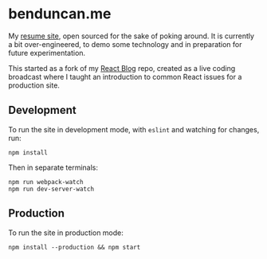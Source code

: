 # benduncan.me
My [resume site](http://benduncan.me), open sourced for the sake of poking around. It is currently a bit over-engineered, to demo some technology and in preparation for future experimentation.

This started as a fork of my [React Blog](https://github.com/bendman/react-blog) repo, created as a live coding broadcast where I taught an introduction to common React issues for a production site.

## Development
To run the site in development mode, with `eslint` and watching for changes, run:

    npm install

Then in separate terminals:

    npm run webpack-watch
    npm run dev-server-watch

## Production
To run the site in production mode:

    npm install --production && npm start
